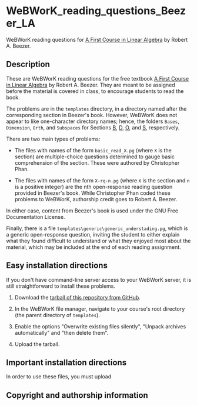 # WeBWorK_reading_questions_Beezer_LA
WeBWorK reading questions for [A First Course in Linear Algebra](http://linear.ups.edu/index.html) by Robert A. Beezer.

## Description

These are WeBWorK reading questions for the free textbook [A First Course in Linear Algebra](http://linear.ups.edu/index.html) by Robert A. Beezer. They are meant to be assigned before the material is covered in class, to encourage students to read the book.

The problems are in the ``templates`` directory, in a directory named after the corresponding section in Beezer's book. However, WeBWorK does not appear to like one-character directory names; hence, the folders ``Bases``, ``Dimension``, ``Orth``, and ``Subspaces`` for Sections [B](http://linear.ups.edu/html/section-B.html), [D](http://linear.ups.edu/html/section-D.html]), [O](http://linear.ups.edu/html/section-O.html), and [S](http://linear.ups.edu/html/section-S.html), respectively.

There are two main types of problems:

* The files with names of the form ``basic_read_X.pg`` (where ``X`` is the section) are multiple-choice questions determined to gauge basic comprehension of the section. These were authored by Christopher Phan.

* The files with names of the form ``X-rq-n.pg`` (where ``X`` is the section and ``n`` is a positive integer) are the nth open-response reading question provided in Beezer's book. While Christopher Phan coded these problems to WeBWorK, authorship credit goes to Robert A. Beezer.

In either case, content from Beezer's book is used under the GNU Free Documentation License.

Finally, there is a file ``templates\generic\generic_understading.pg``, which is a generic open-response question, inviting the student to either explain what they found difficult to understand or what they enjoyed most about the material, which may be included at the end of each reading assignment.

## Easy installation directions

If you don't have command-line server access to your WeBWorK server, it is still straightforward to install these problems.

1. Download the [tarball of this repository from GitHub](https://github.com/christopherphan/WeBWorK_reading_questions_Beezer_LA/archive/master.tar.gz).

2. In the WeBWorK file manager, navigate to your course's root directory (the parent directory of ``templates``).

3. Enable the options "Overwrite existing files silently",
"Unpack archives automatically" and "then delete them".

4. Upload the tarball.

## Important installation directions

In order to use these files, you must upload

## Copyright and authorship information
